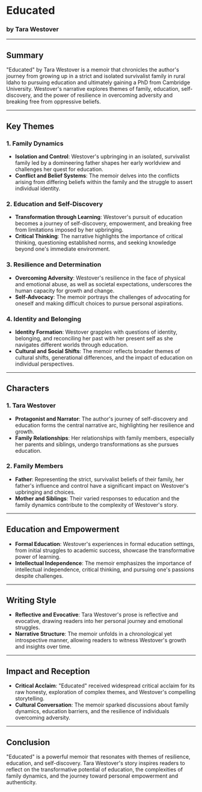 # Educated

### by Tara Westover

---

## Summary

"Educated" by Tara Westover is a memoir that chronicles the author's journey from growing up in a strict and isolated survivalist family in rural Idaho to pursuing education and ultimately gaining a PhD from Cambridge University. Westover's narrative explores themes of family, education, self-discovery, and the power of resilience in overcoming adversity and breaking free from oppressive beliefs.

---

## Key Themes

### 1. Family Dynamics

- **Isolation and Control**: Westover's upbringing in an isolated, survivalist family led by a domineering father shapes her early worldview and challenges her quest for education.
- **Conflict and Belief Systems**: The memoir delves into the conflicts arising from differing beliefs within the family and the struggle to assert individual identity.

### 2. Education and Self-Discovery

- **Transformation through Learning**: Westover's pursuit of education becomes a journey of self-discovery, empowerment, and breaking free from limitations imposed by her upbringing.
- **Critical Thinking**: The narrative highlights the importance of critical thinking, questioning established norms, and seeking knowledge beyond one's immediate environment.

### 3. Resilience and Determination

- **Overcoming Adversity**: Westover's resilience in the face of physical and emotional abuse, as well as societal expectations, underscores the human capacity for growth and change.
- **Self-Advocacy**: The memoir portrays the challenges of advocating for oneself and making difficult choices to pursue personal aspirations.

### 4. Identity and Belonging

- **Identity Formation**: Westover grapples with questions of identity, belonging, and reconciling her past with her present self as she navigates different worlds through education.
- **Cultural and Social Shifts**: The memoir reflects broader themes of cultural shifts, generational differences, and the impact of education on individual perspectives.

---

## Characters

### 1. Tara Westover

- **Protagonist and Narrator**: The author's journey of self-discovery and education forms the central narrative arc, highlighting her resilience and growth.
- **Family Relationships**: Her relationships with family members, especially her parents and siblings, undergo transformations as she pursues education.

### 2. Family Members

- **Father**: Representing the strict, survivalist beliefs of their family, her father's influence and control have a significant impact on Westover's upbringing and choices.
- **Mother and Siblings**: Their varied responses to education and the family dynamics contribute to the complexity of Westover's story.

---

## Education and Empowerment

- **Formal Education**: Westover's experiences in formal education settings, from initial struggles to academic success, showcase the transformative power of learning.
- **Intellectual Independence**: The memoir emphasizes the importance of intellectual independence, critical thinking, and pursuing one's passions despite challenges.

---

## Writing Style

- **Reflective and Evocative**: Tara Westover's prose is reflective and evocative, drawing readers into her personal journey and emotional struggles.
- **Narrative Structure**: The memoir unfolds in a chronological yet introspective manner, allowing readers to witness Westover's growth and insights over time.

---

## Impact and Reception

- **Critical Acclaim**: "Educated" received widespread critical acclaim for its raw honesty, exploration of complex themes, and Westover's compelling storytelling.
- **Cultural Conversation**: The memoir sparked discussions about family dynamics, education barriers, and the resilience of individuals overcoming adversity.

---

## Conclusion

"Educated" is a powerful memoir that resonates with themes of resilience, education, and self-discovery. Tara Westover's story inspires readers to reflect on the transformative potential of education, the complexities of family dynamics, and the journey toward personal empowerment and authenticity.
